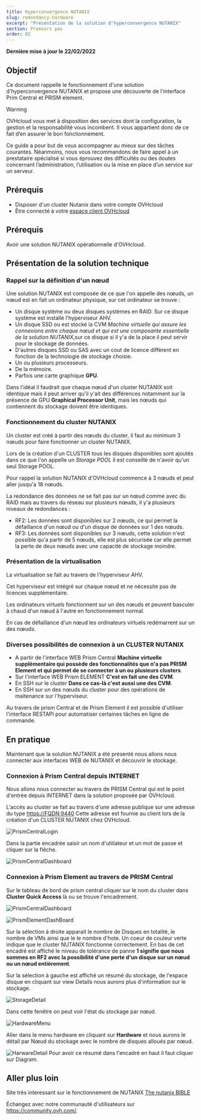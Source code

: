 ```yaml
---
title: Hyperconvergence NUTANIX
slug: redondancy-hardware
excerpt: "Présentation de la solution d'hyperconvergence NUTANIX"
section: Premiers pas
order: 02
---
```


**Dernière mise à jour le 22/02/2022**

## Objectif

Ce document rappelle le fonctionnement d'une solution d'hyperconvergence NUTANIX et propose une découverte de l'interface Prim Central et PRISM element. 

> [!warning]
> OVHcloud vous met à disposition des services dont la configuration, la gestion et la responsabilité vous incombent. Il vous appartient donc de ce fait d’en assurer le bon fonctionnement.
>
> Ce guide a pour but de vous accompagner au mieux sur des tâches courantes. Néanmoins, nous vous recommandons de faire appel à un prestataire spécialisé si vous éprouvez des difficultés ou des doutes concernant l’administration, l’utilisation ou la mise en place d’un service sur un serveur.
>

## Prérequis

- Disposer d'un cluster Nutanix dans votre compte OVHcloud
- Être connecté à votre [espace client OVHcloud](https://www.ovh.com/auth/?action=gotomanager&from=https://www.ovh.com/fr/&ovhSubsidiary=fr)

## Prérequis

Avoir une solution NUTANIX opérationnelle d'OVHcloud.


## Présentation de la solution technique

### Rappel sur la définition d'un nœud

Une solution NUTANIX est composée de ce que l'on appelle des nœuds, un nœud est en fait un ordinateur physique, sur cet ordinateur se trouve :
* Un disque système ou deux disques systèmes en RAID. Sur ce disque système est installé l'hyperviseur AHV. 
* Un disque SSD ou est stocké la CVM *Machine virtuelle qui assure les connexions entre chaque nœud et qui est une composante essentielle de la solution NUTANIX*,sur ce disque si il y'a de la place il peut servir pour le stockage de données.
* D'autres disques SSD ou SAS avec un cout de licence diffèrent en fonction de la technologie de stockage choisie.
* Un ou plusieurs processeurs.
* De la mémoire.
* Parfois une carte graphique **GPU**.

Dans l'idéal il faudrait que chaque nœud d'un cluster NUTANIX soit identique mais il peut arriver qu'il y'ait des différences notamment sur la présence de GPU **Graphical Processor Unit**, mais les nœuds qui contiennent du stockage doivent être identiques.

### Fonctionnement du cluster NUTANIX

Un cluster est créé à partir des nœuds du cluster, il faut au minimum 3 nœuds pour faire fonctionner un cluster NUTANIX.

Lors de la création d'un CLUSTER tous les disques disponibles sont ajoutés dans ce que l'on appelle un *Storage POOL* il est conseillé de n'avoir qu'un seul Storage POOL.

Pour rappel la solution NUTANIX d'OVHcloud commence à 3 nœuds et peut aller jusqu'a 18 nœuds.

La redondance des données ne se fait pas sur un nœud comme avec du RAID mais au travers du réseau sur plusieurs nœuds, il y'a plusieurs niveaux de redondances :

* RF2: Les données sont disponibles sur 2 nœuds, ce qui permet la défaillance d'un nœud ou d'un disque de données sur 1 des nœuds.
* RF3: Les données sont disponibles sur 3 nœuds, cette solution n'est possible qu'a partir de 5 nœuds, elle est plus sécurisée car elle permet la perte de deux nœuds avec une capacité de stockage moindre.

### Présentation de la virtualisation

La virtualisation se fait au travers de l'hyperviseur AHV. 

Cet hyperviseur est intégré sur chaque nœud et ne nécessite pas de licences supplémentaire.

Les ordinateurs virtuels fonctionnent sur un des nœuds et peuvent basculer à chaud d'un nœud à l'autre en fonctionnement normal.

En cas de défaillance d'un nœud les ordinateurs virtuels redémarrent sur un des nœuds.

### Diverses possibilités de connexion à un CLUSTER NUTANIX

* A partir de l'interface WEB Prism Central **Machine virtuelle supplémentaire qui possède des fonctionnalités que n'a pas PRISM Element et qui permet de se connecter à un ou plusieurs clusters**.
* Sur l'interface WEB Prism ELEMENT **C'est en fait une des CVM**.
* En SSH sur le cluster **Dans ce cas-là c'est aussi une des CVM**.
* En SSH sur un des nœuds du cluster pour des opérations de maitenance sur l'hyperviseur.

Au travers de prism Central et de Prism Element il est possible d'utiliser l'interface RESTAPI pour automatiser certaines tâches en ligne de commande.

## En pratique

Maintenant que la solution NUTANIX a été présenté nous allons nous connecter aux interfaces WEB de NUTANIX et découvrir le stockage.

### Connexion à Prism Central depuis INTERNET

Nous allons nous connecter au travers de PRISM Central qui est le point d'entrée depuis INTERNET dans la solution proposée par OVHcloud.

L'accès au cluster se fait au travers d'une adresse publique sur une adresse du type [https://FQDN:9440](https://FQDN:9440) Cette adresse est fournie au client lors de la création d'un CLUSTER NUTANIX chez OVHcloud.

![PrismCentralLogin](images/PrismCentralUsername.PNG)

Dans la partie encadrée saisir un nom d'utiliateur et un mot de passe et cliquer sur la flêche.

![PrismCentralDashboard](images/PrismCentralDashboard.PNG)

### Connexion à Prism Element au travers de PRISM Central

Sur le tableau de bord de prism central cliquer sur le nom du cluster dans **Cluster Quick Access** là ou se trouve l'encadrement.

![PrismCentralDashboard](images/PrismCentralDashboard.PNG)

![PrismElementDashBoard](images/PrismElementDashBoard.PNG)

Sur la sélection à droite apparait le nombre de Disques en totalité, le nombre de VMs ainsi que le le nombre d'hote. Un coeur de couleur verte indique que le cluster NUTANIX fonctionne correctement. En bas de cet encadré est affiché le niveau de tolérance de panne **1 signifie que nous sommes en RF2 avec la possibilité d'une perte d'un disque sur un nœud ou un nœud entièrement**.

Sur la sélection à gauche est affiché un résumé du stockage, de l'espace disque en cliquant sur view Details nous aurons plus d'information sur le stockage.

![StorageDetail](images/StorageDetail.PNG)

Dans cette fenêtre on peut voir l'état du stockage par nœud.

![HardwareMenu](images/HardwareMenu.png)

Aller dans le menu hardware en cliquant sur **Hardware** et nous aurons le détail par Nœud du stockage avec le nombre de disques alloués par nœud.

![HarwareDetail](images/HardwareDetail.PNG)
Pour avoir ce résumé dans l'encadré en haut il faut cliquer sur Diagram.

## Aller plus loin

Site très interessant sur le fonctionnement de NUTANIX [The nutanix BIBLE](https://www.nutanixbible.com/)


Échangez avec notre communauté d'utilisateurs sur <https://community.ovh.com/>.
